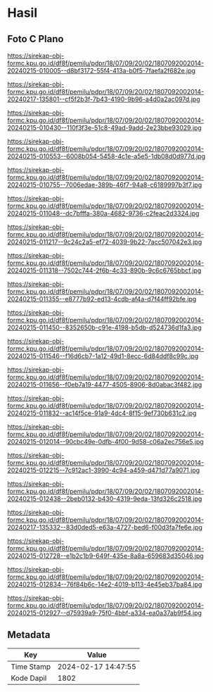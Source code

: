 # Hasil

## Foto C Plano

https://sirekap-obj-formc.kpu.go.id/df8f/pemilu/pdpr/18/07/09/20/02/1807092002014-20240215-010005--d8bf3172-55f4-413a-b0f5-7faefa2f682e.jpg

https://sirekap-obj-formc.kpu.go.id/df8f/pemilu/pdpr/18/07/09/20/02/1807092002014-20240217-135801--cf5f2b3f-7b43-4190-9b96-a4d0a2ac097d.jpg

https://sirekap-obj-formc.kpu.go.id/df8f/pemilu/pdpr/18/07/09/20/02/1807092002014-20240215-010430--110f3f3e-51c8-49ad-9add-2e23bbe93029.jpg

https://sirekap-obj-formc.kpu.go.id/df8f/pemilu/pdpr/18/07/09/20/02/1807092002014-20240215-010553--6008b054-5458-4c1e-a5e5-1db08d0d977d.jpg

https://sirekap-obj-formc.kpu.go.id/df8f/pemilu/pdpr/18/07/09/20/02/1807092002014-20240215-010755--7006edae-389b-46f7-94a8-c6189997b3f7.jpg

https://sirekap-obj-formc.kpu.go.id/df8f/pemilu/pdpr/18/07/09/20/02/1807092002014-20240215-011048--dc7bfffa-380a-4682-9736-c2feac2d3324.jpg

https://sirekap-obj-formc.kpu.go.id/df8f/pemilu/pdpr/18/07/09/20/02/1807092002014-20240215-011217--9c24c2a5-ef72-4039-9b22-7acc507042e3.jpg

https://sirekap-obj-formc.kpu.go.id/df8f/pemilu/pdpr/18/07/09/20/02/1807092002014-20240215-011318--7502c744-2f6b-4c33-890b-9c6c6765bbcf.jpg

https://sirekap-obj-formc.kpu.go.id/df8f/pemilu/pdpr/18/07/09/20/02/1807092002014-20240215-011355--e8777b92-ed13-4cdb-af4a-d7f44ff92bfe.jpg

https://sirekap-obj-formc.kpu.go.id/df8f/pemilu/pdpr/18/07/09/20/02/1807092002014-20240215-011450--8352650b-c91e-4198-b5db-d524736d1fa3.jpg

https://sirekap-obj-formc.kpu.go.id/df8f/pemilu/pdpr/18/07/09/20/02/1807092002014-20240215-011546--f16d6cb7-1a12-49d1-8ecc-6d84ddf8c99c.jpg

https://sirekap-obj-formc.kpu.go.id/df8f/pemilu/pdpr/18/07/09/20/02/1807092002014-20240215-011656--f0eb7a19-4477-4505-8906-8d0abac3f482.jpg

https://sirekap-obj-formc.kpu.go.id/df8f/pemilu/pdpr/18/07/09/20/02/1807092002014-20240215-011832--ac14f5ce-91a9-4dc4-8f15-9ef730b631c2.jpg

https://sirekap-obj-formc.kpu.go.id/df8f/pemilu/pdpr/18/07/09/20/02/1807092002014-20240215-012014--90cbc49e-0dfb-4f00-9d58-c06a2ec756e5.jpg

https://sirekap-obj-formc.kpu.go.id/df8f/pemilu/pdpr/18/07/09/20/02/1807092002014-20240215-012215--7c912ac1-3990-4c94-a459-d471d77a9071.jpg

https://sirekap-obj-formc.kpu.go.id/df8f/pemilu/pdpr/18/07/09/20/02/1807092002014-20240215-012438--2beb0132-b430-4319-9eda-13fd326c2518.jpg

https://sirekap-obj-formc.kpu.go.id/df8f/pemilu/pdpr/18/07/09/20/02/1807092002014-20240217-135332--83d0ded5-e63a-4727-bed6-f00d3fa7fe6e.jpg

https://sirekap-obj-formc.kpu.go.id/df8f/pemilu/pdpr/18/07/09/20/02/1807092002014-20240215-012728--e1b2c1b9-649f-435e-8a8a-659683d35046.jpg

https://sirekap-obj-formc.kpu.go.id/df8f/pemilu/pdpr/18/07/09/20/02/1807092002014-20240215-012834--76f84b6c-14e2-4019-b113-4e45eb37ba84.jpg

https://sirekap-obj-formc.kpu.go.id/df8f/pemilu/pdpr/18/07/09/20/02/1807092002014-20240215-012927--d75939a9-75f0-4bbf-a334-ea0a37ab9f54.jpg


## Metadata

| Key        | Value               |
| ---------- | ------------------- |
| Time Stamp | 2024-02-17 14:47:55 |
| Kode Dapil | 1802                |



